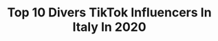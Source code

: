 ---
title: Top 10 Divers TikTok Influencers In Italy In 2020
description: >-
  Find top divers TikTok influencers in Italy in 2020. Most popular hashtags: #duetto #magiadimusica #video #teamsimpatia.
platform: TikTok
profiles:
  - username: "raffxsss"
    fullname: >-
      Raffaele Malafronte
    location: "Italy"
    followers: 29605
    engagement: 2332
    commentsToLikes: 0.034081
    id: ck8f8oc5m3kl50j786p0fspi2
    verified: false
    hashtags: "#ciseiocifai, #eminem, #newtrend, #fupage"
  - username: "data4snack"
    fullname: >-
      DataSnack
    location: "Italy"
    followers: 17576
    engagement: 485
    commentsToLikes: 0.022150
    id: ckafu1mpt85ih0i78lej8jabj
    verified: false
    hashtags: "#fuel, #world, #informazioni, #estero"
  - username: "lizsupermais"
    fullname: >-
      Liz supermais
    location: "Italy"
    followers: 180731
    engagement: 1478
    commentsToLikes: 0.027905
    id: ck9n4kciu4tb20j78z8f6p0th
    verified: false
    hashtags: "#love, #cucinacinese, #cucina, #superstizione"
  - username: "elenaanthony_bd"
    fullname: >-
      Elena Travaini
    location: "Italy"
    followers: 2721
    engagement: 1909
    commentsToLikes: 0.119997
    id: cka63lqno4w2b0i788dw0ar27
    verified: false
    hashtags: "#ballerina, #animalsoftiktok, #news, #studentiitaliani"
  - username: "larancionecartoleria"
    fullname: >-
      LArancioneCartoleria
    location: "Italy"
    followers: 3434
    engagement: 1410
    commentsToLikes: 0.018357
    id: ck9gn84xfvkuq0j78e2ff5bzs
    verified: false
    hashtags: "#colourchallenge, #dogsoftiktok, #colours, #follow"
  - username: "nirkiop"
    fullname: >-
      Nirkiop
    location: "Italy"
    followers: 61589
    engagement: 1500
    commentsToLikes: 0.003775
    id: ck9f38vpngq7x0j78ulbojt6m
    verified: true
    hashtags: "#video, #unpaiodichili, #videofattimale, #diversamentealto"
  - username: "demon.40"
    fullname: >-
      🄳🄴🄼🄾
    location: "Italy"
    followers: 3994
    engagement: 3295
    commentsToLikes: 0.258356
    id: cka6i8lnnprae0i78liis4a73
    verified: false
    hashtags: "#magiadimusica"
  - username: "silvanaferello"
    fullname: >-
      Silvana Ferello
    location: "Italy"
    followers: 5078
    engagement: 1903
    commentsToLikes: 0.157816
    id: ck9eolm3fp4d40j78ot8ti7zy
    verified: false
    hashtags: "#kisschallenge, #romantico, #primavera, #nessuno"
  - username: "_animeluna_"
    fullname: >-
      Luna
    location: "Italy"
    followers: 7347
    engagement: 2176
    commentsToLikes: 0.064081
    id: ckaih8lo64rlu0i78xi3gb61m
    verified: false
    hashtags: "#usui, #noragami, #leviackerman, #animeopening"
  - username: "tommasinomariaros"
    fullname: >-
      Tommasino Mariarosar
    location: "Italy"
    followers: 4351
    engagement: 1458
    commentsToLikes: 0.128452
    id: ckad829lm6zwq0i78zfmool8y
    verified: false
    hashtags: "#reazione, #duetto"
---